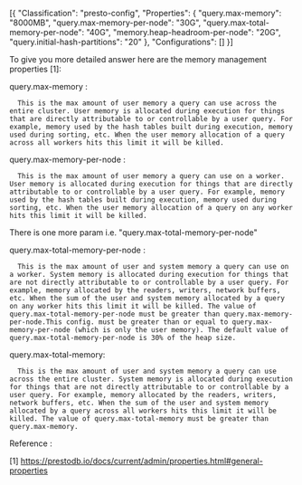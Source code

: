 [{
              "Classification": "presto-config",
              "Properties": {
                  "query.max-memory": "8000MB",
                  "query.max-memory-per-node": "30G",
                  "query.max-total-memory-per-node": "40G",
                  "memory.heap-headroom-per-node": "20G",
                  "query.initial-hash-partitions": "20"
              },
              "Configurations": []
          }]





To give you more detailed answer here are the memory management properties [1]: 

query.max-memory : 

      This is the max amount of user memory a query can use across the entire cluster. User memory is allocated during execution for things that are directly attributable to or controllable by a user query. For example, memory used by the hash tables built during execution, memory used during sorting, etc. When the user memory allocation of a query across all workers hits this limit it will be killed.

query.max-memory-per-node : 

      This is the max amount of user memory a query can use on a worker. User memory is allocated during execution for things that are directly attributable to or controllable by a user query. For example, memory used by the hash tables built during execution, memory used during sorting, etc. When the user memory allocation of a query on any worker hits this limit it will be killed.

There is one more param i.e. "query.max-total-memory-per-node"

query.max-total-memory-per-node : 

      This is the max amount of user and system memory a query can use on a worker. System memory is allocated during execution for things that are not directly attributable to or controllable by a user query. For example, memory allocated by the readers, writers, network buffers, etc. When the sum of the user and system memory allocated by a query on any worker hits this limit it will be killed. The value of query.max-total-memory-per-node must be greater than query.max-memory-per-node.This config. must be greater than or equal to query.max-memory-per-node (which is only the user memory). The default value of query.max-total-memory-per-node is 30% of the heap size.


query.max-total-memory:

      This is the max amount of user and system memory a query can use across the entire cluster. System memory is allocated during execution for things that are not directly attributable to or controllable by a user query. For example, memory allocated by the readers, writers, network buffers, etc. When the sum of the user and system memory allocated by a query across all workers hits this limit it will be killed. The value of query.max-total-memory must be greater than query.max-memory.

Reference :

[1] https://prestodb.io/docs/current/admin/properties.html#general-properties
